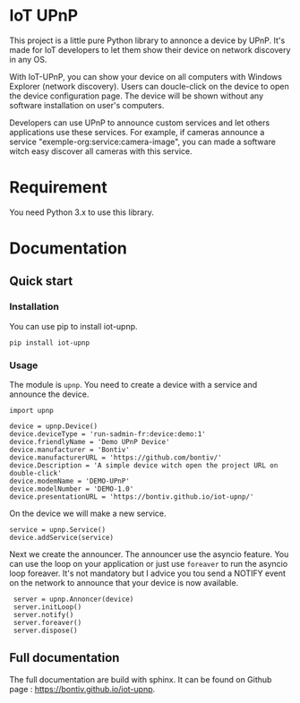 # IoT UPnP

This project is a little pure Python library to annonce a device by UPnP. It's made for IoT developers to let them show their device on network discovery in any OS.

With IoT-UPnP, you can show your device on all computers with Windows Explorer (network discovery). Users can doucle-click on the device to open the device configuration page. The device will be shown without any software installation on user's computers.

Developers can use UPnP to announce custom services and let others applications use these services. For example, if cameras announce a service "exemple-org:service:camera-image", you can made a software witch easy discover all cameras with this service.

# Requirement

You need Python 3.x to use this library.

# Documentation
## Quick start
### Installation
You can use pip to install iot-upnp.

    pip install iot-upnp

### Usage
The module is `upnp`. You need to create a device with a service and announce the device.

    import upnp

    device = upnp.Device()
    device.deviceType = 'run-sadmin-fr:device:demo:1'
    device.friendlyName = 'Demo UPnP Device'
    device.manufacturer = 'Bontiv'
    device.manufacturerURL = 'https://github.com/bontiv/'
    device.Description = 'A simple device witch open the project URL on double-click'
    device.modemName = 'DEMO-UPnP'
    device.modelNumber = 'DEMO-1.0'
    device.presentationURL = 'https://bontiv.github.io/iot-upnp/'
On the device we will make a new service.

    service = upnp.Service()
    device.addService(service)

Next we create the announcer. The announcer use the asyncio feature. You can use the loop on your application or just use `foreaver` to run the asyncio loop foreaver.
It's not mandatory but I advice you tou send a NOTIFY event on the network to announce that your device is now available.

     server = upnp.Annoncer(device)
     server.initLoop()
     server.notify()
     server.foreaver()
     server.dispose()

## Full documentation
The full documentation are build with sphinx. It can be found on Github page : https://bontiv.github.io/iot-upnp.
